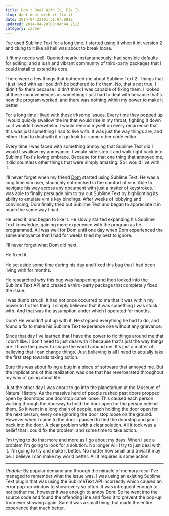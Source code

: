 ```yaml
---
title: Don't Deal With It, Fix It
slug: dont-deal-with-it-fix-it
date: 2014-04-23T01:31:07.691Z
updated: 2014-04-28T03:04:44.251Z
category: career
---
```


I've used Sublime Text for a long time. I started using it when it hit version 2 and clung to it like all hell was about to break loose.

It fit my needs well. Opened nearly instantaneously, had sensible defaults for editing, and a lush and vibrant community of third-party packages that I could install to extend its core.

There were a few things that bothered me about Sublime Text 2. Things that I just lived with as I couldn't be bothered to fix them. No, that's not true. I didn't fix them because I didn't think I was capable of fixing them. I looked at these inconveniences as something I just had to deal with because that's how the program worked, and there was nothing within my power to make it better.

For a long time I lived with these irksome issues. Every time they popped up I would quickly swallow the ire that would rise in my throat, fighting it down so it wouldn't overwhelm. I would remind myself on every recurrence that this was just something I had to live with. It was just the way things are, and either I had to deal with it or go look for some other code editor.

Every time I was faced with something annoying that Sublime Text did I would I swallow my annoyance. I would side-step it and walk right back into Sublime Text's loving embrace. Because for that one thing that annoyed me, it did countless other things that were simply amazing. So I would live with it.

I'll never forget when my friend [Dom](http://netpro2k.com/) started using Sublime Text. He was a long time vim user, staunchly entrenched in the comfort of vim. Able to navigate his way across any document with just a matter of keystrokes. I was able to finally persuade him to try out Sublime Text by highlighting its ability to emulate vim's key bindings. After weeks of lobbying and convincing, Dom finally tried out Sublime Text and began to appreciate it in much the same way I had.

He used it, and began to like it. He slowly started expanding his Sublime Text knowledge, gaining more experience with the program as he programmed. All was well for Dom until one day when Dom experienced the same annoyance that I had for weeks tried my best to ignore.

I'll never forget what Dom did next.

He fixed it.

He set aside some time during his day and fixed this bug that I had been living with for months.

He researched why this bug was happening and then looked into the Sublime Text API and created a third-party package that completely fixed the issue.

I was dumb struck. It had not once occurred to me that it was within my power to fix this thing. I simply believed that it was something I was stuck with. And that was the assumption under which I operated for months.

Dom? He wouldn't put up with it. He stopped everything he had to do, and found a fix to make his Sublime Text experience one without any grievance.

Since that day I've learned that I have the power to fix things around me that I don't like. I don't need to just deal with it because that's just the way things are. I have the power to shape the world around me. It's just a matter of believing that I can change things. Just believing is all I need to actually take the first step towards taking action.

Sure this was about fixing a bug in a piece of software that annoyed me. But the implications of this realization was one that has reverberated throughout my way of going about life.

Just the other day I was about to go into the planetarium at the Museum of Natural History. As the massive herd of people rushed past doors propped open by doorstops one doorstop came loose. This caused each person walking through the doorway to hold the door open for the person behind them. So it went in a long chain of people, each holding the door open for the next person, every one ignoring the door stop loose on the ground. However when I came to the door I paused to find the doorstop and jam it back into the door. A clear problem with a clear solution. All it took was a belief that I could fix the problem, and some time to take action.

I'm trying to do that more and more as I go about my days. When I see a problem I'm going to look for a solution. No longer will I try to just deal with it. I'm going to try and make it better. No matter how small and trivial it may be. I believe I can make my world better. All it requires is some action.

---

_Update:_ By popular demand and through the miracle of memory recal I've managed to remember what the issue was. I was using an existing Sublime Text plugin that was using the SublimeText API incorrectly which caused an error pop-up window to show every so often. It was infrequent enough to not bother me, however it was enough to annoy Dom. So he went into the source code and found the offending line and fixed it to prevent the pop-up from ever showing again. Sure it was a small thing, but made the entire experience that much better.
